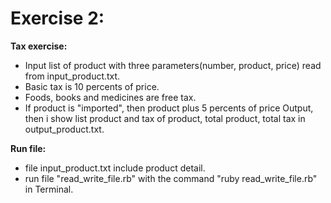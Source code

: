 # Exercise 2:

**Tax exercise:**

- Input list of product with three parameters(number, product, price) read from input_product.txt.
- Basic tax is 10 percents of price.
- Foods, books and medicines are free tax.
- If product is "imported", then product plus 5 percents of price Output, then i show list product and tax of product, total product, total tax in output_product.txt.

**Run file:**

- file input_product.txt include product detail.
- run file "read_write_file.rb" with the command "ruby read_write_file.rb" in Terminal.